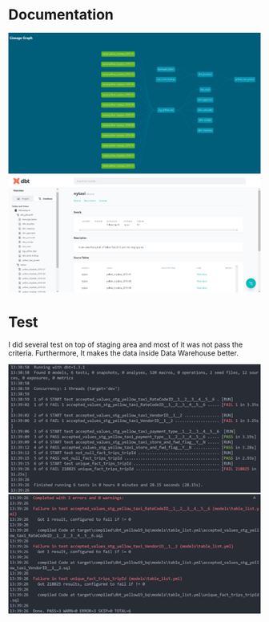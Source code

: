 # Documentation

![](https://github.com/zeenfts/dbt-yellow19-bq/blob/main/.img/4_lineage-graph.png)
![](https://github.com/zeenfts/dbt-yellow19-bq/blob/main/.img/3_docs.png)

# Test

I did several test on top of staging area and most of it was not pass the criteria. Furthermore, It makes the data inside Data Warehouse better.

![](https://github.com/zeenfts/dbt-yellow19-bq/blob/main/.img/1_test.png)
![](https://github.com/zeenfts/dbt-yellow19-bq/blob/main/.img/2_test.png)